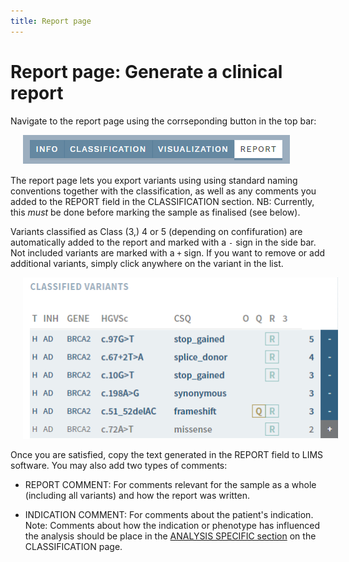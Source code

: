 ```yaml
---
title: Report page
---
```


# Report page: Generate a clinical report

Navigate to the report page using the corrseponding button in the top bar:

<div style="text-indent: 4%;"><img src="./img/nav_report_btn.png"></div>

The report page lets you export variants using using standard naming conventions together with the classification, as well as any comments you added to the REPORT field in the CLASSIFICATION section. NB: Currently, this *must* be done before marking the sample as finalised (see below).

Variants classified as Class (3,) 4 or 5 (depending on confifuration) are automatically added to the report and marked with a `-` sign in the side bar. Not included variants are marked with a `+` sign. If you want to remove or add additional variants, simply click anywhere on the variant in the list.

<div style="text-indent: 4%;"><img src="./img/report_sidebar.png"></div>

Once you are satisfied, copy the text generated in the REPORT field to LIMS software. You may also add two types of comments: 

- REPORT COMMENT: For comments relevant for the sample as a whole (including all variants) and how the report was written.

- INDICATION COMMENT: For comments about the patient's indication. Note: Comments about how the indication or phenotype has influenced the analysis should be place in the [ANALYSIS SPECIFIC section](/manual/evidence-sections.html#analysis-specific-analyses-only) on the CLASSIFICATION page. 